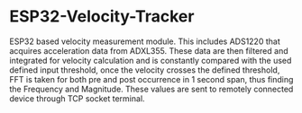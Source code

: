 # ESP32-Velocity-Tracker
ESP32 based velocity measurement module. This includes ADS1220 that acquires acceleration data from ADXL355. These data are then filtered and integrated for velocity calculation and is constantly compared with the used defined input threshold, once the velocity crosses the defined threshold, FFT is taken for both pre and post occurrence in 1 second span, thus finding the Frequency and Magnitude. These values are sent to remotely connected device through TCP socket terminal. 
